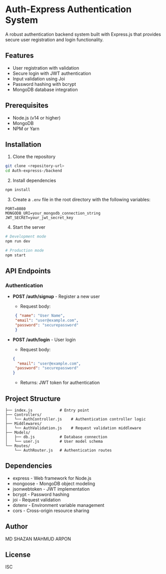 # Auth-Express Authentication System

A robust authentication backend system built with Express.js that provides secure user registration and login functionality.

## Features

- User registration with validation
- Secure login with JWT authentication
- Input validation using Joi
- Password hashing with bcrypt
- MongoDB database integration

## Prerequisites

- Node.js (v14 or higher)
- MongoDB
- NPM or Yarn

## Installation

1. Clone the repository
```bash
git clone <repository-url>
cd Auth-expresss-/backend
```

2. Install dependencies
```bash
npm install
```

3. Create a `.env` file in the root directory with the following variables:
```
PORT=8080
MONGODB_URI=your_mongodb_connection_string
JWT_SECRET=your_jwt_secret_key
```

4. Start the server
```bash
# Development mode
npm run dev

# Production mode
npm start
```

## API Endpoints

### Authentication

- **POST /auth/signup** - Register a new user
  - Request body:
  ```json
   { "name": "User Name", 
   "email": "user@example.com", 
   "password": "securepassword" 
   }
   ```

- **POST /auth/login** - User login
  - Request body: 
  ```json
  { 
    "email": "user@example.com",
   "password": "securepassword" 
  }
  ```
  
  - Returns: JWT token for authentication


## Project Structure

```
├── index.js            # Entry point
├── Controllers/
│   └── AuthController.js    # Authentication controller logic
├── Middlewares/
│   └── AuthValidation.js    # Request validation middleware
├── Models/
│   ├── db.js           # Database connection
│   └── user.js         # User model schema
└── Routes/
    └── AuthRouter.js   # Authentication routes
```

## Dependencies

- express - Web framework for Node.js
- mongoose - MongoDB object modeling
- jsonwebtoken - JWT implementation
- bcrypt - Password hashing
- joi - Request validation
- dotenv - Environment variable management
- cors - Cross-origin resource sharing

## Author

MD SHAZAN MAHMUD ARPON

## License

ISC